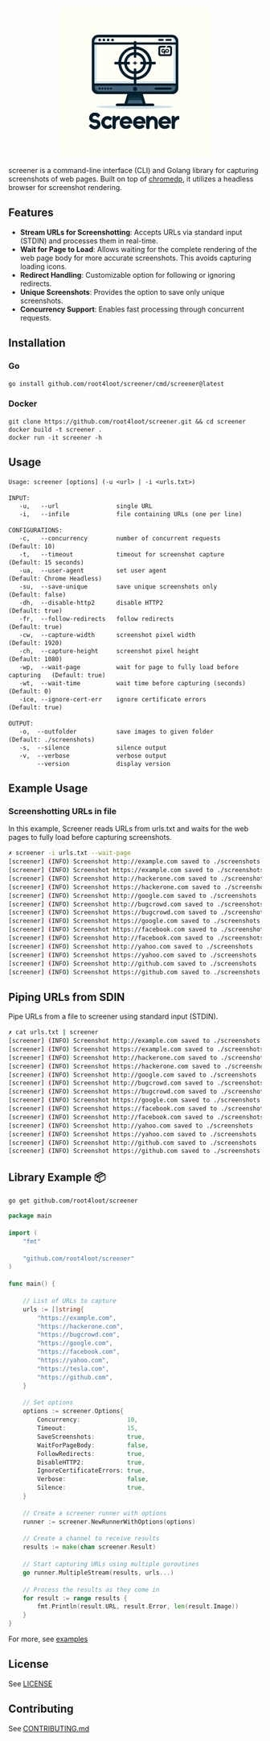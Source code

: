 <p align="center">
<img src="./assets/logo.png" alt="screener logo" width="300"/>
</p>

screener is a command-line interface (CLI) and Golang library for capturing screenshots of web pages. Built on top of [chromedp](https://github.com/chromedp/chromedp), it utilizes a headless browser for screenshot rendering.

## Features

- **Stream URLs for Screenshotting**: Accepts URLs via standard input (STDIN) and processes them in real-time.
- **Wait for Page to Load**: Allows waiting for the complete rendering of the web page body for more accurate screenshots. This avoids capturing loading icons.
- **Redirect Handling**: Customizable option for following or ignoring redirects.
- **Unique Screenshots**: Provides the option to save only unique screenshots.
- **Concurrency Support**: Enables fast processing through concurrent requests.

## Installation

### Go
```
go install github.com/root4loot/screener/cmd/screener@latest
```

### Docker

```
git clone https://github.com/root4loot/screener.git && cd screener
docker build -t screener .
docker run -it screener -h
```

## Usage

```
Usage: screener [options] (-u <url> | -i <urls.txt>)

INPUT:
   -u,   --url                single URL
   -i,   --infile             file containing URLs (one per line)

CONFIGURATIONS:
   -c,   --concurrency        number of concurrent requests                  (Default: 10)
   -t,   --timeout            timeout for screenshot capture                 (Default: 15 seconds)
   -ua,  --user-agent         set user agent                                 (Default: Chrome Headless)
   -su,  --save-unique        save unique screenshots only                   (Default: false)
   -dh,  --disable-http2      disable HTTP2                                  (Default: true)
   -fr,  --follow-redirects   follow redirects                               (Default: true)
   -cw,  --capture-width      screenshot pixel width                         (Default: 1920)
   -ch,  --capture-height     screenshot pixel height                        (Default: 1080)
   -wp,  --wait-page          wait for page to fully load before capturing   (Default: true)
   -wt,  --wait-time          wait time before capturing (seconds)           (Default: 0)
   -ice, --ignore-cert-err    ignore certificate errors                      (Default: true)

OUTPUT:
   -o,  --outfolder           save images to given folder     (Default: ./screenshots)
   -s,  --silence             silence output
   -v,  --verbose             verbose output
        --version             display version
```


## Example Usage

### Screenshotting URLs in file
In this example, Screener reads URLs from urls.txt and waits for the web pages to fully load before capturing screenshots.

```sh
✗ screener -i urls.txt --wait-page
[screener] (INFO) Screenshot http://example.com saved to ./screenshots
[screener] (INFO) Screenshot https://example.com saved to ./screenshots
[screener] (INFO) Screenshot http://hackerone.com saved to ./screenshots
[screener] (INFO) Screenshot https://hackerone.com saved to ./screenshots
[screener] (INFO) Screenshot http://google.com saved to ./screenshots 
[screener] (INFO) Screenshot http://bugcrowd.com saved to ./screenshots
[screener] (INFO) Screenshot https://bugcrowd.com saved to ./screenshots
[screener] (INFO) Screenshot https://google.com saved to ./screenshots
[screener] (INFO) Screenshot https://facebook.com saved to ./screenshots 
[screener] (INFO) Screenshot http://facebook.com saved to ./screenshots
[screener] (INFO) Screenshot http://yahoo.com saved to ./screenshots   
[screener] (INFO) Screenshot https://yahoo.com saved to ./screenshots
[screener] (INFO) Screenshot http://github.com saved to ./screenshots
[screener] (INFO) Screenshot https://github.com saved to ./screenshots
```

## Piping URLs from SDIN
Pipe URLs from a file to screener using standard input (STDIN).

```sh
✗ cat urls.txt | screener                        
[screener] (INFO) Screenshot http://example.com saved to ./screenshots
[screener] (INFO) Screenshot https://example.com saved to ./screenshots
[screener] (INFO) Screenshot http://hackerone.com saved to ./screenshots
[screener] (INFO) Screenshot https://hackerone.com saved to ./screenshots
[screener] (INFO) Screenshot http://google.com saved to ./screenshots 
[screener] (INFO) Screenshot http://bugcrowd.com saved to ./screenshots
[screener] (INFO) Screenshot https://bugcrowd.com saved to ./screenshots
[screener] (INFO) Screenshot https://google.com saved to ./screenshots
[screener] (INFO) Screenshot https://facebook.com saved to ./screenshots 
[screener] (INFO) Screenshot http://facebook.com saved to ./screenshots
[screener] (INFO) Screenshot http://yahoo.com saved to ./screenshots   
[screener] (INFO) Screenshot https://yahoo.com saved to ./screenshots
[screener] (INFO) Screenshot http://github.com saved to ./screenshots
[screener] (INFO) Screenshot https://github.com saved to ./screenshots
```


## Library Example 📦

```
go get github.com/root4loot/screener
```

```go
package main

import (
	"fmt"

	"github.com/root4loot/screener"
)

func main() {

	// List of URLs to capture
	urls := []string{
		"https://example.com",
		"https://hackerone.com",
		"https://bugcrowd.com",
		"https://google.com",
		"https://facebook.com",
		"https://yahoo.com",
		"https://tesla.com",
		"https://github.com",
	}

	// Set options
	options := screener.Options{
		Concurrency:             10,
		Timeout:                 15,
		SaveScreenshots:         true,
		WaitForPageBody:         false,
		FollowRedirects:         true,
		DisableHTTP2:            true,
		IgnoreCertificateErrors: true,
		Verbose:                 false,
		Silence:                 true,
	}

	// Create a screener runner with options
	runner := screener.NewRunnerWithOptions(options)

	// Create a channel to receive results
	results := make(chan screener.Result)

	// Start capturing URLs using multiple goroutines
	go runner.MultipleStream(results, urls...)

	// Process the results as they come in
	for result := range results {
		fmt.Println(result.URL, result.Error, len(result.Image))
	}
}

```

For more, see [examples](https://github.com/root4loot/screener/tree/master/examples)

## License

See [LICENSE](LICENSE)

## Contributing

See [CONTRIBUTING.md](CONTRIBUTING.md)